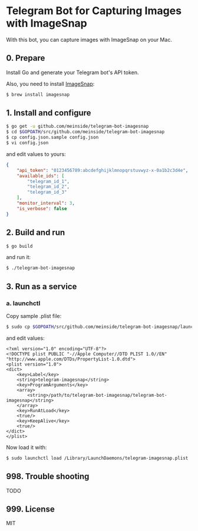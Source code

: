 # Telegram Bot for Capturing Images with ImageSnap

With this bot, you can capture images with ImageSnap on your Mac.

## 0. Prepare

Install Go and generate your Telegram bot's API token.

Also, you need to install [ImageSnap](http://iharder.sourceforge.net/current/macosx/imagesnap/):

```bash
$ brew install imagesnap
```

## 1. Install and configure

```bash
$ go get -u github.com/meinside/telegram-bot-imagesnap
$ cd $GOPOATH/src/github.com/meinside/telegram-bot-imagesnap
$ cp config.json.sample config.json
$ vi config.json
```

and edit values to yours:

```json
{
	"api_token": "0123456789:abcdefghijklmnopqrstuvwyz-x-0a1b2c3d4e",
	"available_ids": [
		"telegram_id_1",
		"telegram_id_2",
		"telegram_id_3"
	],
	"monitor_interval": 3,
	"is_verbose": false
}
```

## 2. Build and run

```bash
$ go build
```

and run it:

```bash
$ ./telegram-bot-imagesnap
```

## 3. Run as a service

### a. launchctl

Copy sample .plist file:

```bash
$ sudo cp $GOPOATH/src/github.com/meinside/telegram-bot-imagesnap/launchd/telegram-imagesnap.plist /Library/LaunchDaemons/telegram-imagesnap.plist
```

and edit values:

```
<?xml version="1.0" encoding="UTF-8"?>
<!DOCTYPE plist PUBLIC "-//Apple Computer//DTD PLIST 1.0//EN" "http://www.apple.com/DTDs/PropertyList-1.0.dtd">
<plist version="1.0">
<dict>
	<key>Label</key>
	<string>telegram-imagesnap</string>
	<key>ProgramArguments</key>
	<array>
		<string>/path/to/telegram-bot-imagesnap/telegram-bot-imagesnap</string>
	</array>
	<key>RunAtLoad</key>
	<true/>
	<key>KeepAlive</key>
	<true/>
</dict>
</plist>
```

Now load it with:

```bash
$ sudo launchctl load /Library/LaunchDaemons/telegram-imagesnap.plist
```

## 998. Trouble shooting

TODO

## 999. License

MIT

